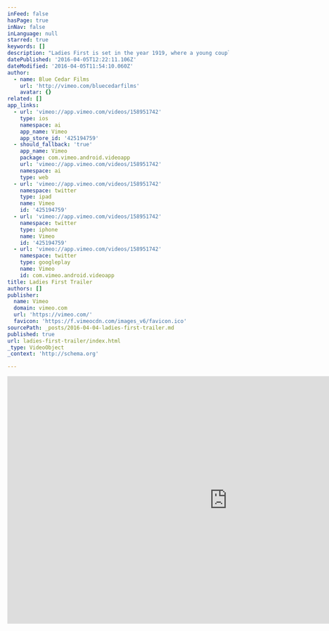 ```yaml
---
inFeed: false
hasPage: true
inNav: false
inLanguage: null
starred: true
keywords: []
description: "Ladies First is set in the year 1919, where a young couple's light flirting quickly turns into a debate on gender equality."
datePublished: '2016-04-05T12:22:11.106Z'
dateModified: '2016-04-05T11:54:10.060Z'
author:
  - name: Blue Cedar Films
    url: 'http://vimeo.com/bluecedarfilms'
    avatar: {}
related: []
app_links:
  - url: 'vimeo://app.vimeo.com/videos/158951742'
    type: ios
    namespace: ai
    app_name: Vimeo
    app_store_id: '425194759'
  - should_fallback: 'true'
    app_name: Vimeo
    package: com.vimeo.android.videoapp
    url: 'vimeo://app.vimeo.com/videos/158951742'
    namespace: ai
    type: web
  - url: 'vimeo://app.vimeo.com/videos/158951742'
    namespace: twitter
    type: ipad
    name: Vimeo
    id: '425194759'
  - url: 'vimeo://app.vimeo.com/videos/158951742'
    namespace: twitter
    type: iphone
    name: Vimeo
    id: '425194759'
  - url: 'vimeo://app.vimeo.com/videos/158951742'
    namespace: twitter
    type: googleplay
    name: Vimeo
    id: com.vimeo.android.videoapp
title: Ladies First Trailer
authors: []
publisher:
  name: Vimeo
  domain: vimeo.com
  url: 'https://vimeo.com/'
  favicon: 'https://f.vimeocdn.com/images_v6/favicon.ico'
sourcePath: _posts/2016-04-04-ladies-first-trailer.md
published: true
url: ladies-first-trailer/index.html
_type: VideoObject
_context: 'http://schema.org'

---
```

<iframe src="https://cdn.embedly.com/widgets/media.html?src=https%3A%2F%2Fplayer.vimeo.com%2Fvideo%2F158951742&amp;url=https%3A%2F%2Fvimeo.com%2F158951742&amp;image=http%3A%2F%2Fi.vimeocdn.com%2Fvideo%2F560677969_1280.jpg&amp;key=b7d04c9b404c499eba89ee7072e1c4f7&amp;type=text%2Fhtml&amp;schema=vimeo" width="1000" height="563" scrolling="no" frameborder="0" allowfullscreen="allowfullscreen" style=""></iframe>
